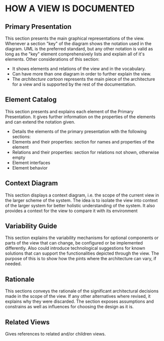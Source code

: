 # HOW A VIEW IS DOCUMENTED

## Primary Presentation

This section presents the main graphical representations of the view. Whenever a section "key" of the diagram shows the notation used in the diagram. UML is the preferred standard, but any other notation is valid as long as the "key" element comprehensively lists and explain all of it's elements. Other considerations of this section:

* It shows elements and relations of the view and in the vocabulary.
* Can have more than one diagram in order to further explain the view.
* The _architecture cartoon_ represents the main piece of the architecture for a view and is supported by the rest of the documentation.

## Element Catalog

This section presents and explains each element of the Primary Presentation. It gives further information on the properties of the elements and can extend the notation given.
* Details the elements of the primary presentation with the following sections:
 * Elements and their properties: section for names and properties of the element
 * Relations and their properties: section for relations not shown, otherwise empty
 * Element interfaces
 * Element behavior

## Context Diagram

This section displays a context diagram, i.e. the scope of the current view in the larger scheme of the system. The idea is to isolate the view into context of the larger system for better holistic understanding of the system. It also provides a context for the view to compare it with its environment

## Variability Guide

This section explains the variability mechanisms for optional components or parts of the view that can change, be configured or be implemented differently. Also could introduce technological suggestions for known solutions that can support the functionalities depicted through the view. The purpose of this is to show how the pints where the architecture can vary, if needed.

## Rationale

This sections conveys the rationale of the significant architectural decisions made in the scope of the view. If any other alternatives where revised, it explains why they were discarded. The section exposes assumptions and constrains as well as influences for choosing the design as it is.

## Related Views
Gives references to related and/or children views.
